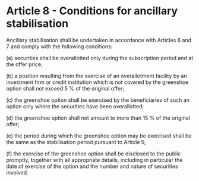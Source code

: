 # Article 8 - Conditions for ancillary stabilisation


Ancillary stabilisation shall be undertaken in accordance with Articles 6 and 7 and comply with the following conditions:

(a) securities shall be overallotted only during the subscription period and at the offer price;

(b) a position resulting from the exercise of an overallotment facility by an investment firm or credit institution which is not covered by the greenshoe option shall not exceed 5 % of the original offer;

(c) the greenshoe option shall be exercised by the beneficiaries of such an option only where the securities have been overallotted;

(d) the greenshoe option shall not amount to more than 15 % of the original offer;

(e) the period during which the greenshoe option may be exercised shall be the same as the stabilisation period pursuant to Article 5;

(f) the exercise of the greenshoe option shall be disclosed to the public promptly, together with all appropriate details, including in particular the date of exercise of the option and the number and nature of securities involved.
